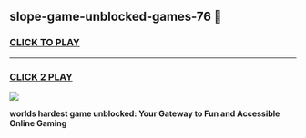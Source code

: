 
## slope-game-unblocked-games-76 👋
<h3>
<a href="https://premium.freeplayer.one?title=slope-game-unblocked-games-76&ref=14F">CLICK TO PLAY</a></h3>
<hr>

<h3>
<a href="https://premium.freeplayer.one?title=slope-game-unblocked-games-76&ref=14F">CLICK 2 PLAY</a>
  
</h3>

<a href="https://premium.freeplayer.one?title=slope-game-unblocked-games-76&ref=12F/"><img src="https://clearcache.store/games.png"></a>


**worlds hardest game unblocked: Your Gateway to Fun and Accessible Online Gaming**
